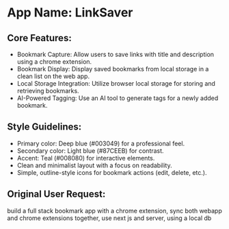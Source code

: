 # **App Name**: LinkSaver

## Core Features:

- Bookmark Capture: Allow users to save links with title and description using a chrome extension.
- Bookmark Display: Display saved bookmarks from local storage in a clean list on the web app.
- Local Storage Integration: Utilize browser local storage for storing and retrieving bookmarks.
- AI-Powered Tagging: Use an AI tool to generate tags for a newly added bookmark.

## Style Guidelines:

- Primary color: Deep blue (#003049) for a professional feel.
- Secondary color: Light blue (#87CEEB) for contrast.
- Accent: Teal (#008080) for interactive elements.
- Clean and minimalist layout with a focus on readability.
- Simple, outline-style icons for bookmark actions (edit, delete, etc.).

## Original User Request:
build a full stack bookmark app with a chrome extension, sync both webapp and chrome extensions together, use next js and server, using a local db
  